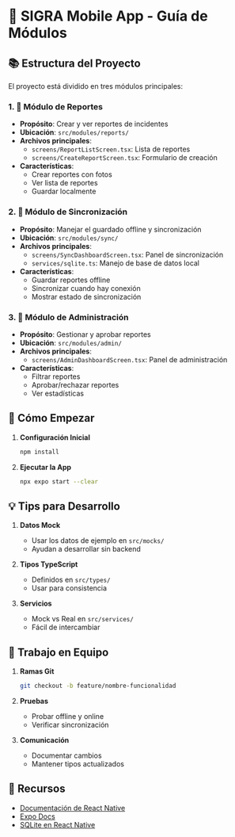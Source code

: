 # 📱 SIGRA Mobile App - Guía de Módulos

## 📚 Estructura del Proyecto

El proyecto está dividido en tres módulos principales:

### 1. 📝 Módulo de Reportes
- **Propósito**: Crear y ver reportes de incidentes
- **Ubicación**: `src/modules/reports/`
- **Archivos principales**:
  - `screens/ReportListScreen.tsx`: Lista de reportes
  - `screens/CreateReportScreen.tsx`: Formulario de creación
- **Características**:
  - Crear reportes con fotos
  - Ver lista de reportes
  - Guardar localmente

### 2. 🔄 Módulo de Sincronización
- **Propósito**: Manejar el guardado offline y sincronización
- **Ubicación**: `src/modules/sync/`
- **Archivos principales**:
  - `screens/SyncDashboardScreen.tsx`: Panel de sincronización
  - `services/sqlite.ts`: Manejo de base de datos local
- **Características**:
  - Guardar reportes offline
  - Sincronizar cuando hay conexión
  - Mostrar estado de sincronización

### 3. 👥 Módulo de Administración
- **Propósito**: Gestionar y aprobar reportes
- **Ubicación**: `src/modules/admin/`
- **Archivos principales**:
  - `screens/AdminDashboardScreen.tsx`: Panel de administración
- **Características**:
  - Filtrar reportes
  - Aprobar/rechazar reportes
  - Ver estadísticas

## 🚀 Cómo Empezar

1. **Configuración Inicial**
   ```bash
   npm install
   ```

2. **Ejecutar la App**
   ```bash
   npx expo start --clear
   ```

## 💡 Tips para Desarrollo

1. **Datos Mock**
   - Usar los datos de ejemplo en `src/mocks/`
   - Ayudan a desarrollar sin backend

2. **Tipos TypeScript**
   - Definidos en `src/types/`
   - Usar para consistencia

3. **Servicios**
   - Mock vs Real en `src/services/`
   - Fácil de intercambiar

## 🤝 Trabajo en Equipo

1. **Ramas Git**
   ```bash
   git checkout -b feature/nombre-funcionalidad
   ```

2. **Pruebas**
   - Probar offline y online
   - Verificar sincronización

3. **Comunicación**
   - Documentar cambios
   - Mantener tipos actualizados

## 📘 Recursos

- [Documentación de React Native](https://reactnative.dev/)
- [Expo Docs](https://docs.expo.dev/)
- [SQLite en React Native](https://docs.expo.dev/versions/latest/sdk/sqlite/)